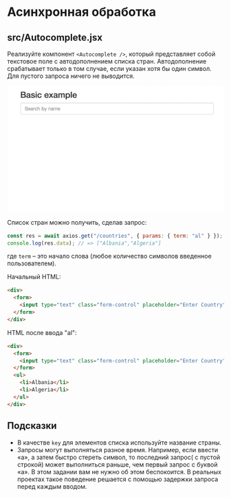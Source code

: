 # Асинхронная обработка

## src/Autocomplete.jsx

Реализуйте компонент `<Autocomplete />`, который представляет собой текстовое поле с автодополнением списка стран. Автодополнение срабатывает только в том случае, если указан хотя бы один символ. Для пустого запроса ничего не выводится.

![](./images/example.gif)

Список стран можно получить, сделав запрос:

```js
const res = await axios.get("/countries", { params: { term: "al" } });
console.log(res.data); // => ["Albania","Algeria"]
```

где `term` – это начало слова (любое количество символов введенное пользователем).

Начальный HTML:

```html
<div>
  <form>
    <input type="text" class="form-control" placeholder="Enter Country" />
  </form>
</div>
```

HTML после ввода "al":

```html
<div>
  <form>
    <input type="text" class="form-control" placeholder="Enter Country" />
  </form>
  <ul>
    <li>Albania</li>
    <li>Algeria</li>
  </ul>
</div>
```

## Подсказки

- В качестве `key` для элементов списка используйте название страны.
- Запросы могут выполняться разное время. Например, если ввести «a», а затем быстро стереть символ, то последний запрос( с пустой строкой) может выполниться раньше, чем первый запрос с буквой «a». В этом задании вам не нужно об этом беспокоится. В реальных проектах такое поведение решается с помощью задержки запроса перед каждым вводом.
